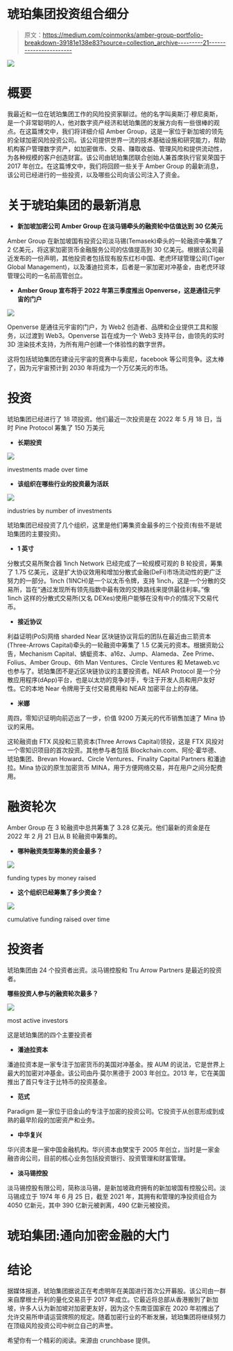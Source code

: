 # 琥珀集团投资组合细分

> 原文：<https://medium.com/coinmonks/amber-group-portfolio-breakdown-39181e138e83?source=collection_archive---------21----------------------->

![](img/7ffdfce3ccf1b38775957e87cc7f3554.png)

# **概要**

我最近和一位在琥珀集团工作的风险投资家聊过。他的名字叫奥斯汀·穆尼奥斯，是一个非常聪明的人，他对数字资产经济和琥珀集团的发展方向有一些很棒的观点。在这篇博文中，我们将详细介绍 Amber Group，这是一家位于新加坡的领先的全球加密风险投资公司。该公司提供世界一流的技术基础设施和研究能力，帮助机构客户管理数字资产，如加密做市、交易、赚取收益、管理风险和提供流动性，为各种规模的客户创造财富。该公司由琥珀集团联合创始人兼首席执行官吴荣国于 2017 年创立。在这篇博文中，我们将回顾一些关于 Amber Group 的最新消息，该公司已经进行的一些投资，以及哪些公司向该公司注入了资金。

# **关于琥珀集团的最新消息**

*   **新加坡加密公司 Amber Group 在淡马锡牵头的融资轮中估值达到 30 亿美元**

Amber Group 在新加坡国有投资公司淡马锡(Temasek)牵头的一轮融资中筹集了 2 亿美元，将这家加密货币金融服务公司的估值提高到 30 亿美元。根据该公司最近发布的一份声明，其他投资者包括现有股东红杉中国、老虎环球管理公司(Tiger Global Management)，以及潘迪拉资本，后者是一家加密对冲基金，由老虎环球管理公司的一名前高管创立。

*   **Amber Group 宣布将于 2022 年第三季度推出 Openverse，这是通往元宇宙的门户**

![](img/9027675b5e95405277941cd101771d59.png)

Openverse 是通往元宇宙的门户，为 Web2 创造者、品牌和企业提供工具和服务，以过渡到 Web3。Openverse 旨在成为一个 Web3 支持平台，由领先的实时 3D 渲染技术支持，为所有用户创建一个体验性的数字世界。

这将包括琥珀集团在建设元宇宙的竞赛中与索尼，facebook 等公司竞争。这太棒了，因为元宇宙预计到 2030 年将成为一个万亿美元的市场。

# 投资

琥珀集团已经进行了 18 项投资。他们最近一次投资是在 2022 年 5 月 18 日，当时 Pine Protocol 筹集了 150 万美元

*   **长期投资**

![](img/35c0ba4032a02c0533e098e3ba4e1aba.png)

investments made over time

*   **该组织在哪些行业的投资最为活跃**

![](img/7d45108cbed608e6599a41dc6688bc67.png)

industries by number of investments

琥珀集团已经投资了几个组织，这里是他们筹集资金最多的三个投资(有些不是琥珀集团的主要投资)。

*   **1 英寸**

分散式交易所聚合器 1inch Network 已经完成了一轮规模可观的 B 轮投资，筹集了 1.75 亿美元，这是扩大协议效用和增加分散式金融(DeFi)市场流动性的更广泛努力的一部分。1inch (1INCH)是一个以太币令牌，支持 1inch，这是一个分散的交易所，旨在“通过发现所有领先指数中最有效的交换路线来提供最佳利率。”像 1inch 这样的分散式交易所(又名 DEXes)使用户能够在没有中介的情况下交易代币。

*   **接近协议**

利益证明(PoS)网络 sharded Near 区块链协议背后的团队在最近由三箭资本(Three-Arrows Capital)牵头的一轮融资中筹集了 1.5 亿美元的资本。根据资助公告，Mechanism Capital、蜻蜓资本、a16z、Jump、Alameda、Zee Prime、Folius、Amber Group、6th Man Ventures、Circle Ventures 和 Metaweb.vc 也参与了。琥珀集团不是近区块链协议的主要投资者。NEAR Protocol 是一个分散应用程序(dApp)平台，也是以太坊的竞争对手，专注于开发人员和用户友好性。它的本地 Near 令牌用于支付交易费用和 NEAR 加密平台上的存储。

*   **米娜**

周四，零知识证明向前迈出了一步，价值 9200 万美元的代币销售加速了 Mina 协议的采用。

这轮融资由 FTX 风投和三箭资本(Three Arrows Capital)领投，这是 FTX 风投对一个零知识项目的首次投资。其他参与者包括 Blockchain.com、阿伦·霍华德、琥珀集团、Brevan Howard、Circle Ventures、Finality Capital Partners 和潘迪拉。Mina 协议的原生加密货币 MINA，用于方便网络交易，并在用户之间分配费用。

# **融资轮次**

Amber Group 在 3 轮融资中总共筹集了 3.28 亿美元。他们最新的资金是在 2022 年 2 月 21 日从 B 轮融资中筹集的。

*   **哪种融资类型筹集的资金最多？**

![](img/4857af7dd8882f669dd98e841da1ddd0.png)

funding types by money raised

*   **这个组织已经筹集了多少资金？**

![](img/ee9bad12ddc461856a4082d05a1b5b06.png)

cumulative funding raised over time

# 投资者

琥珀集团由 24 个投资者出资。淡马锡控股和 Tru Arrow Partners 是最近的投资者。

**哪些投资人参与的融资轮次最多？**

![](img/4ca6658f8e10033cee7cf9a133bcdf50.png)

most active investors

这是琥珀集团的四个主要投资者

*   **潘迪拉资本**

潘迪拉资本是一家专注于加密货币的美国对冲基金。按 AUM 的说法，它是世界上最大的加密对冲基金。该公司由丹·莫尔黑德于 2003 年创立。2013 年，它在美国推出了首只专注于比特币的投资基金。

*   **范式**

Paradigm 是一家位于旧金山的专注于加密的投资公司。它投资于从创意形成到成熟的最早阶段的加密资产和业务。

*   **中华复兴**

华兴资本是一家中国金融机构。华兴资本由樊宝于 2005 年创立，当时是一家金融咨询公司，目前的核心业务包括投资银行、投资管理和财富管理。

*   **淡马锡控股**

淡马锡控股有限公司，简称淡马锡，是新加坡政府拥有的新加坡国有控股公司。淡马锡成立于 1974 年 6 月 25 日，截至 2021 年，其拥有和管理的净投资组合为 4050 亿新元，其中 390 亿新元被剥离，490 亿新元被投资。

# 琥珀集团:通向加密金融的大门

# 结论

据媒体报道，琥珀集团据说正在考虑明年在美国进行首次公开募股。该公司由一群来自摩根士丹利的量化交易员于 2017 年成立。它最近将总部从香港搬到了新加坡，许多人认为新加坡对加密更友好，因为这个东南亚国家在 2020 年初推出了允许交易所申请运营牌照的规定。随着加密行业的不断发展，琥珀集团将继续努力在顶级风险投资公司中树立自己的声誉。

希望你有一个精彩的阅读。来源由 crunchbase 提供。
